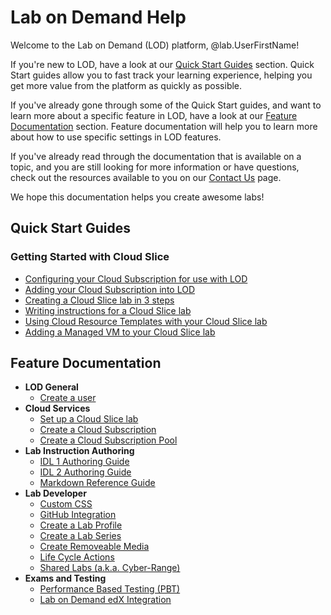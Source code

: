 # Lab on Demand Help

Welcome to the Lab on Demand (LOD) platform, @lab.UserFirstName!

If you're new to LOD, have a look at our [Quick Start Guides](#quick-start-guides) section. Quick Start guides allow you to fast track your learning experience, helping you get more value from the platform as quickly as possible.

If you've already gone through some of the Quick Start guides, and want to learn more about a specific feature in LOD, have a look at our [Feature Documentation](#feature-documentation) section. Feature documentation will help you to learn more about how to use specific settings in LOD features.

If you've already read through the documentation that is available on a topic, and you are still looking for more information or have questions, check out the resources available to you on our [Contact Us](contact-us.md) page.

We hope this documentation helps you create awesome labs!

## Quick Start Guides

### Getting Started with Cloud Slice

* [Configuring your Cloud Subscription for use with LOD](lod/quick-starts/cloud-slice/initial-setup.md)
* [Adding your Cloud Subscription into LOD](lod/quick-starts/cloud-slice/initial-setup.md)
* [Creating a Cloud Slice lab in 3 steps](lod/quick-starts/cloud-slice/three-step-guide-to-first-cloud-slice-lab.md)
* [Writing instructions for a Cloud Slice lab](lod/quick-starts/cloud-slice/adding-instructions-to-your-lab.md)
* [Using Cloud Resource Templates with your Cloud Slice lab](lod/quick-starts/cloud-slice/using-arm-templates-with-cloud-slice.md)
* [Adding a Managed VM to your Cloud Slice lab](lod/quick-starts/cloud-slice/adding-a-managed-vm-to-a-cloud-slice-lab.md)

## Feature Documentation

+ **LOD General**
    * [Create a user](lod/create-user.md)
+ **Cloud Services**
    * [Set up a Cloud Slice lab](guides/cloud-slice/cloud-slice.md)
    * [Create a Cloud Subscription](lod/create-cloud-subscription.md)
    * [Create a Cloud Subscription Pool](lod/create-cloud-subscription-pool.md)
+ **Lab Instruction Authoring**
    * [IDL 1 Authoring Guide](guides/idl/idlv3.md)
    * [IDL 2 Authoring Guide](guides/idl2/idlv2-authoring-guide-and-best-practice.md)
    * [Markdown Reference Guide](guides/idl2/markdown-user-guide.md)
+ **Lab Developer**
    * [Custom CSS](lod/custom-css-guide.md)
    * [GitHub Integration](guides/github-integration/github-integration.md)
    * [Create a Lab Profile](lod/create-lab-profile.md)
    * [Create a Lab Series](lod/create-lab-series.md)
    * [Create Removeable Media](lod/create-removeable-media.md)
    * [Life Cycle Actions](guides/lca/life-cycle-actions-guide.md)
    * [Shared Labs (a.k.a. Cyber-Range)](guides/sl/sharedlabs.md)
+ **Exams and Testing**
    * [Performance Based Testing (PBT)](guides/pbt/lodpbtguide.md)
    * [Lab on Demand edX Integration](guides/lti/lod-lti.md)
